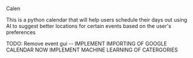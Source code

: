 Calen

This is a python calendar that will help users schedule their days out using AI to suggest better locations for certain events based on the user's preferences


TODO:
    Remove event gui --
    IMPLEMENT IMPORTING OF GOOGLE CALENDAR
    NOW IMPLEMENT MACHINE LEARNING OF CATERGORIES
